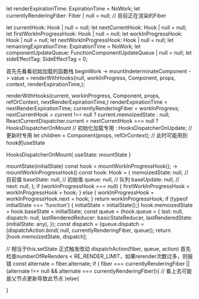 let renderExpirationTime: ExpirationTime = NoWork;
let currentlyRenderingFiber: Fiber | null = null; // 目前正在渲染的Fiber

let currentHook: Hook | null = null;
let nextCurrentHook: Hook | null = null;
let firstWorkInProgressHook: Hook | null = null;
let workInProgressHook: Hook | null = null;
let nextWorkInProgressHook: Hook | null = null;
let remainingExpirationTime: ExpirationTime = NoWork;
let componentUpdateQueue: FunctionComponentUpdateQueue | null = null;
let sideEffectTag: SideEffectTag = 0;


首先先看看初始加载的函数栈
beginWork -> mountIndeterminateComponent
-> value = renderWithHooks(null, workInProgress, Component, props, context, renderExpirationTime,);

renderWithHooks(current, workInProgress, Component, props, refOrContext, nextRenderExpirationTime,)
  renderExpirationTime = nextRenderExpirationTime;
  currentlyRenderingFiber = workInProgress;
  nextCurrentHook = current !== null ? current.memoizedState : null;
  ReactCurrentDispatcher.current =
      nextCurrentHook === null
        ? HooksDispatcherOnMount // 初始化加载专用
        : HooksDispatcherOnUpdate; // 更新时专用
  let children = Component(props, refOrContext); // 此时可能用到hook的useState

HooksDispatcherOnMount{
  useState: mountState
}

mountState(initialState)
  const hook = mountWorkInProgressHook();
    -> mountWorkInProgressHook()
      const hook: Hook = {
        memoizedState: null,  // 目前值
        baseState: null,      // 初始值
        queue: null,          // 队列
        baseUpdate: null,     // 
        next: null,
      };
      if (workInProgressHook === null) {
        firstWorkInProgressHook = workInProgressHook = hook;
      } else {
        workInProgressHook = workInProgressHook.next = hook;
      }
      return workInProgressHook;
  if (typeof initialState === 'function') { initialState = initialState();}
  hook.memoizedState = hook.baseState = initialState;
  const queue = (hook.queue = {
    last: null,
    dispatch: null,
    lastRenderedReducer: basicStateReducer,
    lastRenderedState: (initialState: any),
  });
  const dispatch = (queue.dispatch = (dispatchAction.bind( null, currentlyRenderingFiber, queue));
  return [hook.memoizedState, dispatch];

// 相当于this.setState 正式触发改动
dispatchAction(fiber, queue, action)
  首先检查numberOfReRenders < RE_RENDER_LIMIT，如果rerender次数过多，则报错
  const alternate = fiber.alternate;
  if ( fiber === currentlyRenderingFiber || (alternate !== null && alternate === currentlyRenderingFiber)){
    // 看上去可能是父节点更新导致此节点
  }else{

  }








